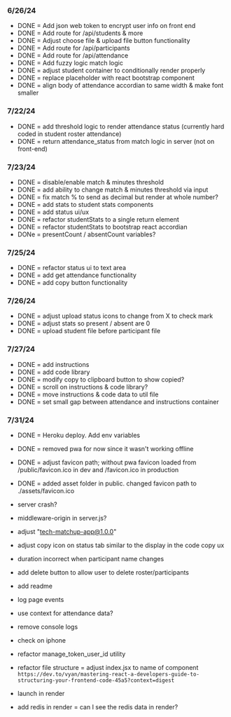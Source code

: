 ### 6/26/24
- DONE = Add json web token to encrypt user info on front end
- DONE = Add route for /api/students & more
- DONE = Adjust choose file & upload file button functionality
- DONE = Add route for /api/participants
- DONE = Add route for /api/attendance
- DONE = Add fuzzy logic match logic
- DONE = adjust student container to conditionally render properly
- DONE = replace placeholder with react bootstrap component
- DONE = align body of attendance accordian to same width & make font smaller

### 7/22/24
- DONE = add threshold logic to render attendance status (currently hard coded in student roster attendance)
- DONE = return attendance_status from match logic in server (not on front-end)

### 7/23/24
- DONE = disable/enable match & minutes threshold
- DONE = add ability to change match & minutes threshold via input
- DONE = fix match % to send as decimal but render at whole number?
- DONE = add stats to student stats components
- DONE = add status ui/ux
- DONE = refactor studentStats to a single return element
- DONE = refactor studentStats to bootstrap react accordian
- DONe = presentCount / absentCount variables?

### 7/25/24
- DONE = refactor status ui to text area
- DONE = add get attendance functionality
- DONE = add copy button functionality

### 7/26/24
- DONE = adjust upload status icons to change from X to check mark
- DONE = adjust stats so present / absent are 0
- DONE = upload student file before participant file

### 7/27/24
- DONE = add instructions
- DONE = add code library
- DONE = modify copy to clipboard button to show copied?
- DONE = scroll on instructions & code library?
- DONE = move instructions & code data to util file
- DONE = set small gap between attendance and instructions container

### 7/31/24
- DONE = Heroku deploy. Add env variables 
- DONE = removed pwa for now since it wasn't working offline
- DONE = adjust favicon path; without pwa favicon loaded from /public/favicon.ico in dev and /favicon.ico in production
- DONE = added asset folder in public. changed favicon path to ./assets/favicon.ico

- server crash?
- middleware-origin in server.js?
- adjust "tech-matchup-app@1.0.0"

- adjust copy icon on status tab similar to the display in the code copy ux
- duration incorrect when participant name changes
- add delete button to allow user to delete roster/participants
- add readme
- log page events
- use context for attendance data?
- remove console logs

- check on iphone
- refactor manage_token_user_id utility
- refactor file structure = adjust index.jsx to name of component
  `https://dev.to/vyan/mastering-react-a-developers-guide-to-structuring-your-frontend-code-45a5?context=digest`

- launch in render
- add redis in render = can I see the redis data in render?